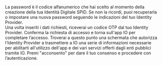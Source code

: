 La password è il codice alfanumerico che hai scelto al momento della creazione della tua Identità Digitale SPID.
Se non la ricordi, puoi recuperarla o impostare una nuova password seguendo le indicazioni del tuo Identity Provider.  
Una volta inseriti i dati richiesti, riceverai un codice OTP dal tuo Identity Provider. Conferma la richiesta di accesso e torna sull'app IO per completare l’accesso. Troverai a questo punto una schermata che autorizza l'Identity Provider a trasmettere a IO una serie di informazioni necessarie per abilitarti all'utilizzo dell'app e dei vari servizi offerti dagli enti pubblici tramite IO. Premi "acconsento" per dare il tuo consenso e procedere con l’autenticazione.
